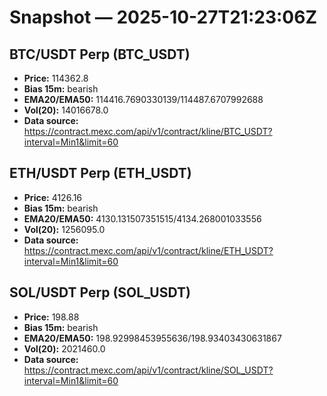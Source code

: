 # Snapshot — 2025-10-27T21:23:06Z

## BTC/USDT Perp (BTC_USDT)
- **Price:** 114362.8
- **Bias 15m:** bearish
- **EMA20/EMA50:** 114416.7690330139/114487.6707992688
- **Vol(20):** 14016678.0
- **Data source:** https://contract.mexc.com/api/v1/contract/kline/BTC_USDT?interval=Min1&limit=60

## ETH/USDT Perp (ETH_USDT)
- **Price:** 4126.16
- **Bias 15m:** bearish
- **EMA20/EMA50:** 4130.131507351515/4134.268001033556
- **Vol(20):** 1256095.0
- **Data source:** https://contract.mexc.com/api/v1/contract/kline/ETH_USDT?interval=Min1&limit=60

## SOL/USDT Perp (SOL_USDT)
- **Price:** 198.88
- **Bias 15m:** bearish
- **EMA20/EMA50:** 198.92998453955636/198.93403430631867
- **Vol(20):** 2021460.0
- **Data source:** https://contract.mexc.com/api/v1/contract/kline/SOL_USDT?interval=Min1&limit=60
